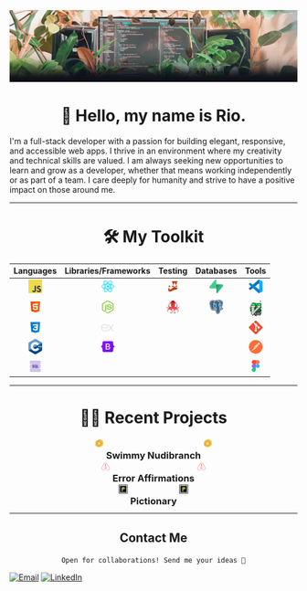 <center>

![Plants Banner](assets/Github_Banner_Plants.jpg)

</center>

<h1 style="text-align: center;">👋 Hello, my name is Rio.</h1>

I'm a full-stack developer with a passion for building elegant, responsive, and accessible web apps. I thrive in an environment where my creativity and technical skills are valued. I am always seeking new opportunities to learn and grow as a developer, whether that means working independently or as part of a team. I care deeply for humanity and strive to have a positive impact on those around me. <br>

---

<h1 style="text-align: center;">🛠️ My Toolkit</h1>

<center>

|                                        Languages                                        |                                                 Libraries/Frameworks                                                 |                                             Testing                                             |                                                 Databases                                                  |                                         Tools                                         |
| :-------------------------------------------------------------------------------------: | :------------------------------------------------------------------------------------------------------------------: | :---------------------------------------------------------------------------------------------: | :--------------------------------------------------------------------------------------------------------: | :-----------------------------------------------------------------------------------: |
| <img src="assets/Logos/JS_Logos/64px-JavaScript-logo.png" alt="JavaScript" width="24"/> | <img src="assets/Logos/React_Logos/1174949_js_react js_logo_react_react native_icon.png" alt="React.js" width="24"/> |       <img src="assets/Logos/jest_Logos/jest-logo-svg-vector.svg" alt="Jest" width="18"/>       |         <img src="assets/Logos/Supabase_logos/supabase-logo-icon.png" alt="Supabase" width="24"/>          | <img src="assets/Logos/visual-studio-code_Logos/vscode.png" alt="VSCode" width="24"/> |
|    <img src="assets/Logos/HTML_Logos/icons8-html-5-48.png" alt="HTML5" width="24"/>     |                   <img src="assets/Logos/NodeJS_Logos/node-js (2).png" alt="Node.js" width="24"/>                    | <img src="assets/Logos/React_Testing_Lib_Logos/octopus-64x64.png" alt="JavaScript" width="24"/> | <img src="assets/Logos/PostgreSQL_Logos/PostgreSQL_logo.3colors.120x120.png" alt="PostgreSQL" width="24"/> |       <img src="assets/Logos/Vim_Logos/vim_on_fire.gif" alt="Vim" width="20"/>        |
|      <img src="assets/Logos/CSS_Logos/icons8-css3-48.png" alt="CSS3" width="24"/>       |           <img src="assets/Logos/Express.js_logos/output-onlinepngtools.png" alt="Express.js" width="24"/>           |                                                                                                 |                                                                                                            |      <img src="assets/Logos/Git_Logos/Git-Icon-1788C.png" alt="Git" width="24"/>      |
|    <img src="assets/Logos/C++_Logos/ISO_C++_Logo.svg (2).png" alt="C++" width="24"/>    |               <img src="assets/Logos/Bootstrap_Logos/bootstrap-logo.svg" alt="Bootstrap" width="24"/>                |                                                                                                 |                                                                                                            |  <img src="assets/Logos/Postman_Logos/getpostman-icon.svg" alt="Github" width="24"/>  |
|       <img src="assets/Logos/SQL_Icons/icons8-sql-96.png" alt="SQL" width="24"/>        |                                                                                                                      |                                                                                                 |                                                                                                            |      <img src="assets/Logos/Figma-Logos/Figma-Icon.svg" alt="Figma" width="14"/>      |

</center>

---

<h1 style="text-align: center; margin-bottom: 16px;"> 👨‍💻 Recent Projects</h1>

<details>
 
 <summary style="display: flex; height: 24px; align-content: center; justify-content: center; margin-bottom: 16px;"> <img src="assets/Swimmy_Nudibranch_Images/starfish-coin.png" alt="JavaScript" style="width: 16px; height: 16px; margin: auto 0;"/>&nbsp;  <h3 style="text-align: center; cursor: pointer;"> Swimmy Nudibranch </h3>&nbsp;  <img src="assets/Swimmy_Nudibranch_Images/starfish-coin.png" alt="JavaScript" style="width: 16px; height: 16px; margin: auto 0;"/></summary>

<center>

<img src="assets/Swimmy_Nudibranch_Images/Swimmy_Nudibranch.gif" alt="JavaScript" width="640"/>

</center>

An aquatic spin on the (in)famous iPhone game: "Flappy Bird". I built this with a small team for a 3-day hackathon, the theme being "Under the Sea". It features all original pixel art and music.

[Play](https://swimmy-nudibranch.netlify.app/) • [GitHub](https://github.com/Nervous-Nudibranchs/Swimmyy-Nudibranch)

 </details>
 
 <details>
 
 <summary style="display: flex; height: 24px; align-content: center; justify-content: center; margin-bottom: 16px"> <img src="assets/Error_Affirmations_Images/pink-02 2 (1).png" alt="JavaScript" style="width: 16px; height: 16px; margin: auto 0;"/>&nbsp;  <h3  style="text-align: center; cursor: pointer;">Error Affirmations</h3>&nbsp;  <img src="assets/Error_Affirmations_Images/pink-02 2 (1).png" alt="JavaScript" style="width: 16px; height: 16px; margin: auto 0;"/></summary>

<center>

<img src="assets/Error_Affirmations_Images/notificationbar.png" alt="JavaScript" width="640"/><br/>
<img src="assets/Error_Affirmations_Images/Jest_Example_Default.png" alt="JavaScript" width="640"/>

</center>

A full-stack app that provides an API for delivering code-related affirmations to developers. The application includes 3 UI's: a VSCode Extension, a Jest Reporter and a website.

[VS Code Extension](https://marketplace.visualstudio.com/items?itemName=VSCodeEmpaths.erroraffirmations) • [Jest Reporter](https://www.npmjs.com/package/error-affirmations) • [Website](https://error-affirmations.netlify.app/) • [GitHub](https://github.com/orgs/VSCode-Empaths/repositories)

  </details>

<details>
 
 <summary style="display: flex; height: 24px; align-content: center; justify-content: center; margin-bottom: 16px;"> <img src="assets/Pictionary_Images/favicon.png" alt="JavaScript" style="width: 16px; height: 16px; margin: auto 0;"/>&nbsp;  <h3 style="text-align: center; cursor: pointer;"> Pictionary </h3>&nbsp;  <img src="assets/Pictionary_Images/favicon.png" alt="JavaScript" style="width: 16px; height: 16px; margin: auto 0;"/></summary>
 
 <center>

<img src="assets/Pictionary_Images/pictionary_demo.gif" alt="JavaScript" width="640"/>

 </center>

A multiplayer, real-time drawing game inspired by the popular board game, Pictionary. Players can sign-up, create or join a game room, and earn points as a drawer or guesser in 1-minute rounds.

[Play](https://moody-pictionary.netlify.app/) • [GitHub](https://github.com/themoodymarsupials/pictionary)

</details>
 
 ---

<center>

## Contact Me

`Open for collaborations! Send me your ideas 📩`

</center>

[![Email](https://img.shields.io/static/v1?message=Email&logo=gmail&color=DB4437&logoColor=EAEAEA&label=%20&style=for-the-badge)](mailto:rioredwards@gmail.com)
[![LinkedIn](https://img.shields.io/static/v1?message=LinkedIn&logo=linkedin&color=0277B5&logoColor=EAEAEA&label=%20&style=for-the-badge)](https://www.linkedin.com/in/rio-edwards/)

